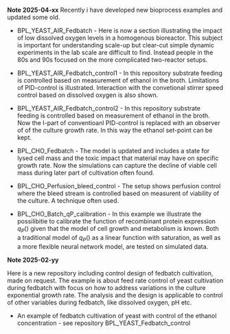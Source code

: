 


**Note 2025-04-xx** Recently i have developed new bioprocess examples and updated some old.

* BPL\_YEAST\_AIR\_Fedbatch - Here is now a section illustrating the impact of low dissolved oxygen levels in a homogenous bioreactor. This subject is important for understanding scale-up but clear-cut simple dynamic experiments in the lab scale are difficult to find. Instead people in the 80s and 90s focused on the more complicated two-reactor setups. 

* BPL\_YEAST\_AIR\_Fedbatch\_control1 - In this repository substrate feeding is controlled based on measurement of ethanol in the broth. Limitations of PID-control is illustrated. Interaction with the convetional stirrer speed control based on dissolved oxygen is also shown. 

* BPL\_YEAST\_AIR\_Fedbatch\_control2 - In this repository substrate feeding is controlled based on measurement of ethanol in the broth. Now the I-part of conventioanl PID-control is replaced with an observer of of the culture growth rate. In this way the ethanol set-point can be kept.


* BPL\_CHO\_Fedbatch - The model is updated and includes a state for lysed cell mass and the toxic impact that material may have on specific growth rate. Now the simulations can capture the decline of viable cell mass during later part of cultivation often found.

* BPL\_CHO\_Perfusion\_bleed\_control - The setup shows perfusion control where the bleed stream is controlled based on measurent of viability of the culture. A technique often used. 

* BPL\_CHO\_Batch\_qP\_calibration - In this example we illustrate the possilibitie to calibrate the function of recombinant protein expression $q_P()$  given that the model of cell growth and metabolism is known. Both a traditional model of $q_P()$ as a linear function with saturation, as well as a more flexible neural network model, are tested on simulated data. 


**Note 2025-02-yy** 

Here is a new repository including control design of fedbatch cultivation, made on request.
The example is about feed rate control of yeast cultivation during fedbatch with focus on 
how to address variations in the culture exponential growth rate. The analysis and the design is applicable
to control of other variables during fedbatch, like dissolved oxygen, pH etc. 

* An example of fedbatch cultivation of yeast with control of the ethanol concentration - see repository BPL\_YEAST\_Fedbatch\_control
